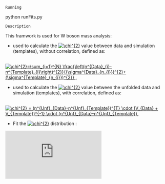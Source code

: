 ```
Running
```
python runFits.py



```
Description
```
This framwork is used for W boson mass analysis:

- used to calculate the <a href="https://www.codecogs.com/eqnedit.php?latex=\chi^{2}" target="_blank"><img src="https://latex.codecogs.com/svg.latex?\chi^{2}" title="\chi^{2}" /></a> value between data and simulation (templates), without correlation, defined as: <br />


              <a href="https://www.codecogs.com/eqnedit.php?latex=\chi^{2}=\sum_{i=1}^{N}&space;\frac{\left(n^{Data}_{i}-n^{Template}_{i}\right)^{2}}{(\sigma^{Data}_{n_{i}})^{2}&plus;(\sigma^{Template}_{n_{i}})^{2}}&space;," target="_blank"><img src="https://latex.codecogs.com/svg.latex?\chi^{2}=\sum_{i=1}^{N}&space;\frac{\left(n^{Data}_{i}-n^{Template}_{i}\right)^{2}}{(\sigma^{Data}_{n_{i}})^{2}&plus;(\sigma^{Template}_{n_{i}})^{2}}&space;," title="\chi^{2}=\sum_{i=1}^{N} \frac{\left(n^{Data}_{i}-n^{Template}_{i}\right)^{2}}{(\sigma^{Data}_{n_{i}})^{2}+(\sigma^{Template}_{n_{i}})^{2}} ," /></a>



- used to calculate the <a href="https://www.codecogs.com/eqnedit.php?latex=\chi^{2}" target="_blank"><img src="https://latex.codecogs.com/svg.latex?\chi^{2}" title="\chi^{2}" /></a> value between the unfolded data and simulation (templates), with correlation, defined as: <br />


              <a href="https://www.codecogs.com/eqnedit.php?latex=\chi^{2}&space;=&space;(n^{Unf}_{Data}-n^{Unf}_{Template})^{T}&space;\cdot&space;(V_{Data}&space;&plus;&space;V_{Template})^{-1}&space;\cdot&space;(n^{Unf}_{Data}-n^{Unf}_{Template})," target="_blank"><img src="https://latex.codecogs.com/svg.latex?\chi^{2}&space;=&space;(n^{Unf}_{Data}-n^{Unf}_{Template})^{T}&space;\cdot&space;(V_{Data}&space;&plus;&space;V_{Template})^{-1}&space;\cdot&space;(n^{Unf}_{Data}-n^{Unf}_{Template})," title="\chi^{2} = (n^{Unf}_{Data}-n^{Unf}_{Template})^{T} \cdot (V_{Data} + V_{Template})^{-1} \cdot (n^{Unf}_{Data}-n^{Unf}_{Template})," /></a>

- Fit the <a href="https://www.codecogs.com/eqnedit.php?latex=\chi^{2}" target="_blank"><img src="https://latex.codecogs.com/svg.latex?\chi^{2}" title="\chi^{2}" /></a>  distribution : <br />

![thesis.pdf](https://github.com/Hicham-ATMANI/Chi2Fit/files/5122694/thesis.pdf)

